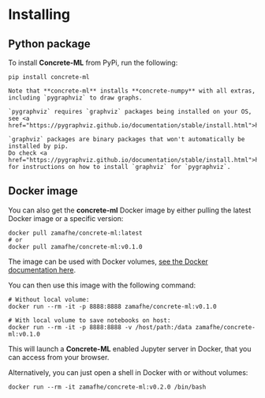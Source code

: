 # Installing

## Python package

To install **Concrete-ML** from PyPi, run the following:

```shell
pip install concrete-ml
```

```{note}
Note that **concrete-ml** installs **concrete-numpy** with all extras, including `pygraphviz` to draw graphs.
```

```{WARNING}
`pygraphviz` requires `graphviz` packages being installed on your OS, see <a href="https://pygraphviz.github.io/documentation/stable/install.html">https://pygraphviz.github.io/documentation/stable/install.html</a>
```

```{DANGER}
`graphviz` packages are binary packages that won't automatically be installed by pip.
Do check <a href="https://pygraphviz.github.io/documentation/stable/install.html">https://pygraphviz.github.io/documentation/stable/install.html</a> for instructions on how to install `graphviz` for `pygraphviz`.
```

## Docker image

You can also get the **concrete-ml** Docker image by either pulling the latest Docker image or a specific version:

```shell
docker pull zamafhe/concrete-ml:latest
# or
docker pull zamafhe/concrete-ml:v0.1.0
```

The image can be used with Docker volumes, [see the Docker documentation here](https://docs.docker.com/storage/volumes/).

You can then use this image with the following command:

```shell
# Without local volume:
docker run --rm -it -p 8888:8888 zamafhe/concrete-ml:v0.1.0

# With local volume to save notebooks on host:
docker run --rm -it -p 8888:8888 -v /host/path:/data zamafhe/concrete-ml:v0.1.0
```

This will launch a **Concrete-ML** enabled Jupyter server in Docker, that you can access from your browser.

Alternatively, you can just open a shell in Docker with or without volumes:

```shell
docker run --rm -it zamafhe/concrete-ml:v0.2.0 /bin/bash
```

